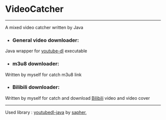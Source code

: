 # VideoCatcher

---

A mixed video catcher written by Java

- ### General video downloader:   
Java wrapper for [youtube-dl](https://github.com/ytdl-org/youtube-dl) executable
  
- ### m3u8 downloader:  
Written by myself for catch m3u8 link
  
- ### Bilibili downloader:  
Written by myself for catch and download [Bilibili](https://www.bilibili.com/) video and video cover

---

Used library : [youtubedl-java](https://github.com/sapher/youtubedl-java) by [sapher](https://github.com/sapher),